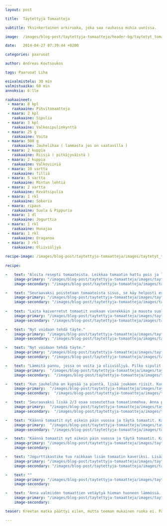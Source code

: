 ```yaml
---
layout: post

title:	Täytettyjä Tomaatteja

subtitle: Yksinkertainen arkiruoka, joka saa rauhassa muhia uunissa.

image:	/images/blog-post/taytettyja-tomaatteja/header-bg/taytetyt_tomaatit-28.jpg

date:	2014-04-27 07:39:44 +0200

categories: paaruoat

author: Andreas Koutsoukos

tags: Paaruoat Liha

esivalmistelu: 30 min
valmistuaika: 60 min
annoksia: 6:lle

raakaaineet:
 - maara: 8 kpl	
   raakaaine: Pihvitomaatteja
 - maara: 2 kpl	
   raakaaine: Sipulia
 - maara: 3 kpl	
   raakaaine: Valkosipulinkynttä
 - maara: 25 g	
   raakaaine: Voita
 - maara: 500 g	
   raakaaine: Jauhelihaa ( lammasta jos on saatavilla )
 - maara: 2 kuppia	
   raakaaine: Riisiä ( pitkäjyväistä )
 - maara: 2 kuppia	
   raakaaine: Valkoviiniä
 - maara: 10 vartta	
   raakaaine: Tilliä
 - maara: 5 vartta	
   raakaaine: Mintun lehtiä
 - maara: 2 vartta	
   raakaaine: Kevätsipulia
 - maara: 1 rkl	
   raakaaine: Sokeria
 - maara: ripaus	
   raakaaine: Suola & Pippuria
 - maara: 1 dl	
   raakaaine: Jogurttia
 - maara: 1 rkl	
   raakaaine: Hunajaa
 - maara: 1 rkl	
   raakaaine: Oraganoa
 - maara: 3 rkl	
   raakaaine: Oliiviöljyä
   
recipe-image: /images/blog-post/taytettyja-tomaatteja/images/taytetyt_tomaatit-1-1024x682.jpg   
   
recipe:

-   text: "Aloita resepti tomaateista. Leikkaa tomaatin hattu pois ja laita ne sivuun. Ei haittaa jos parit menevät sekaisin kunhan jokaiselle löytyy lopuksi hattu."
    image-primary: "/images/blog-post/taytettyja-tomaatteja/images/taytetyt_tomaatit-2-1024x682.jpg"
    image-secondary: "/images/blog-post/taytettyja-tomaatteja/images/taytetyt_tomaatit-3-1024x682.jpg"

-   text: "Seuraavaksi poistetaan tomaateista sisus, se käy helposti esim. jäätelökauhalla. Sisusta käytetään myöhemmin reseptissä joten älä heitä niitä pois vaan laita ne kulhoon. Sisuksen keskiosan voi veitsellä leikkaa, niin että kanta jää pois."
    image-primary: "/images/blog-post/taytettyja-tomaatteja/images/taytetyt_tomaatit-4-1024x682.jpg"
    image-secondary: "/images/blog-post/taytettyja-tomaatteja/images/taytetyt_tomaatit-5-1024x682.jpg"
    
-   text: "Laita kaiverretut tomaatit vuokaan vierekkäin ja mausta suolalla. Suolaa saa olla reilusti sillä tomaatteja itketetään hieman. Kun tomaatit ovat suolattu käännä tomaatit nurinkurin niin, että ylimääräinen neste valuu pois. Tomaatin sisukset voi nyt soseuttaa yleiskoneessa tai sauvasekoittimella. Tomaatinsisusmehua käytetään kaksivaiheisesti."
    image-primary: "/images/blog-post/taytettyja-tomaatteja/images/taytetyt_tomaatit-6-1024x682.jpg"
    image-secondary: "/images/blog-post/taytettyja-tomaatteja/images/taytetyt_tomaatit-7-1024x682.jpg"

-   text: "Nyt voidaan tehdä täyte."
    image-primary: "/images/blog-post/taytettyja-tomaatteja/images/taytetyt_tomaatit-8-1024x682.jpg"
    image-secondary: "/images/blog-post/taytettyja-tomaatteja/images/taytetyt_tomaatit-9-1024x682.jpg"

-   text: "Nyt voidaan tehdä täyte."
    image-primary: "/images/blog-post/taytettyja-tomaatteja/images/taytetyt_tomaatit-10-1024x682.jpg"
    image-secondary: "/images/blog-post/taytettyja-tomaatteja/images/taytetyt_tomaatit-11-1024x682.jpg"

-   text: "Lämmitä pannu, jossa on voita ja oliiviöljyä. Pilko sipulit pieniksi ja lisää ne lämpimälle pannulle. Anna kuulottua 3 minuuttia, niin että sipulit ovat läpikuultavia ja pehmeitä. Lisää joukkoon jauheliha ja sekoita koko ajan, jotta jauheliha menee pieneksi paistaessa."
    image-primary:  "/images/blog-post/taytettyja-tomaatteja/images/taytetyt_tomaatit-13-1024x682.jpg"
    image-secondary:  "/images/blog-post/taytettyja-tomaatteja/images/taytetyt_tomaatit-14-1024x682.jpg"

-   text: "Kun jauheliha on kypsää ja pientä, lisää joukoon riisit. Kuulota hetki ja lisää valkoviini. Anna porista hetken kunnes neste on imeytynyt riisiin."
    image-primary:  "/images/blog-post/taytettyja-tomaatteja/images/taytetyt_tomaatit-15-1024x682.jpg"
    image-secondary:  "/images/blog-post/taytettyja-tomaatteja/images/taytetyt_tomaatit-16-1024x682.jpg"

-   text: "Seuraavaksi lisää 2/3 osaa soseutettua tomaatinmehua. Anna porista 5 minuuttia ja lisää sokeri sekä suola ja pippurit. Pilko tässä välissä tillit, mintut ja kevätsipulit pieneksi hakkelukseksi. Säästä hieman tilliä ja minttua sivuun. Massa saa olla 5 minuutin päästä kuivaa, ei siis liian vetistä. Ota täyte pois leideltä ja anna hieman jäähtyä. Lisää tilli, minttu, kevätsipuli ja oregaano täytteeseen ja sekoita hyvin. Maista vielä suola ja lisää sitä tarvittaessa."
    image-primary:  "/images/blog-post/taytettyja-tomaatteja/images/taytetyt_tomaatit-17-1024x682.jpg"
    image-secondary:  "/images/blog-post/taytettyja-tomaatteja/images/taytetyt_tomaatit-18-1024x682.jpg"

-   text: "Käännä tomaatit nyt oikein päin vuossa ja täytä tomaatit. Kaada täyttämisen jälkeen jokaisen tomaatin päälle tasaisesti loppu tomaattisose. Lopuksi lisää hattu ja lorauta hieman oliiviöljyä pinnalle. Paista tomaatteja uunissa noin 40 minuuttia aluksi 200 astetteessa. Kun tomaatit ovat saanneet väriä, laske uunin lämpötila 175 asteeseen."
    image-primary:  "/images/blog-post/taytettyja-tomaatteja/images/taytetyt_tomaatit-19-1024x682.jpg"
    image-secondary: "/images/blog-post/taytettyja-tomaatteja/images/taytetyt_tomaatit-20-1024x682.jpg"

-   text: "Käännä tomaatit nyt oikein päin vuossa ja täytä tomaatit. Kaada täyttämisen jälkeen jokaisen tomaatin päälle tasaisesti loppu tomaattisose. Lopuksi lisää hattu ja lorauta hieman oliiviöljyä pinnalle. Paista tomaatteja uunissa noin 40 minuuttia aluksi 200 astetteessa. Kun tomaatit ovat saanneet väriä, laske uunin lämpötila 175 asteeseen."
    image-primary: "/images/blog-post/taytettyja-tomaatteja/images/taytetyt_tomaatit-21-1024x682.jpg"
    image-secondary: 

-   text: "Jogurttikastike tuo raikkaan lisän tomaatin kaveriksi. Lisää jogurttin sekaan, tilli, minttu, hunaja sekä suola ja pippuria. Sekoita hyvin ja anna vetäytyä kaapissa kunnes tomaatit ovat tarjoiluvalmiina."
    image-primary: "/images/blog-post/taytettyja-tomaatteja/images/taytetyt_tomaatit-22-1024x682.jpg"
    image-secondary: "/images/blog-post/taytettyja-tomaatteja/images/taytetyt_tomaatit-23-1024x682.jpg"

-   text: ""
    image-primary: "/images/blog-post/taytettyja-tomaatteja/images/taytetyt_tomaatit-25-682x1024.jpg"
    image-secondary: 

-   text: "Anna valmiiden tomaattien vetäytyä hieman huoneen lämmössä. Nauti tomaatit jogurttikastikkeen ja valkoviinin kanssa. Toivottavasti tämä tomaattiresepti maistuu paremmalta kuin työpaikkaruokalasi versio. Hyvää ruokahalua!"
    image-primary: "/images/blog-post/taytettyja-tomaatteja/images/taytetyt_tomaatit-26-1024x682.jpg"
    image-secondary: 

teaser: Kreetan matka päättyi eilen, mutta teeman mukainen ruoka ei. Päätin tänään käydä hakemassa Heinon tukusta hieman lammasta, mutta lammasta ei ollut kuin pakasteena, joten piti päätyä jauhenlihaan. Maassa maan tavalla, ja meillähän jauhenliha on yhtä käytetty kuin lammas Kreikkalaisilla. Muista valita kaupassa saman kokoisia tomaatteja.   

---
```


<section>
<p>

</p>
</section>


